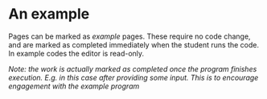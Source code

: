 # An example

Pages can be marked as *example* pages. These require no code change, and are marked as completed immediately when the student runs the code.  
In example codes the editor is read-only.  

*Note: the work is actually marked as completed once the program finishes execution. E.g. in this case after providing some input. This is to encourage engagement with the example program*
